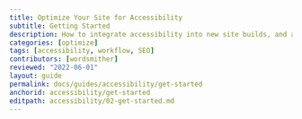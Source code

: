 ```yaml
---
title: Optimize Your Site for Accessibility
subtitle: Getting Started
description: How to integrate accessibility into new site builds, and audit existing sites.
categories: [optimize]
tags: [accessibility, workflow, SEO]
contributors: [wordsmither]
reviewed: "2022-06-01"
layout: guide
permalink: docs/guides/accessibility/get-started
anchorid: accessibility/get-started
editpath: accessibility/02-get-started.md
---
```


